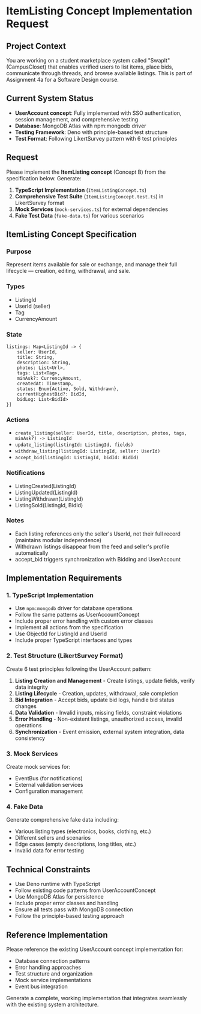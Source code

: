 # ItemListing Concept Implementation Request

## Project Context
You are working on a student marketplace system called "SwapIt" (CampusCloset) that enables verified users to list items, place bids, communicate through threads, and browse available listings. This is part of Assignment 4a for a Software Design course.

## Current System Status
- **UserAccount concept**: Fully implemented with SSO authentication, session management, and comprehensive testing
- **Database**: MongoDB Atlas with npm:mongodb driver
- **Testing Framework**: Deno with principle-based test structure
- **Test Format**: Following LikertSurvey pattern with 6 test principles

## Request
Please implement the **ItemListing concept** (Concept B) from the specification below. Generate:

1. **TypeScript Implementation** (`ItemListingConcept.ts`)
2. **Comprehensive Test Suite** (`ItemListingConcept.test.ts`) in LikertSurvey format
3. **Mock Services** (`mock-services.ts`) for external dependencies
4. **Fake Test Data** (`fake-data.ts`) for various scenarios

## ItemListing Concept Specification

### Purpose
Represent items available for sale or exchange, and manage their full lifecycle — creation, editing, withdrawal, and sale.

### Types
- ListingId
- UserId (seller)
- Tag
- CurrencyAmount

### State
```
listings: Map<ListingId -> { 
    seller: UserId, 
    title: String, 
    description: String, 
    photos: List<Url>, 
    tags: List<Tag>, 
    minAsk?: CurrencyAmount, 
    createdAt: Timestamp, 
    status: Enum{Active, Sold, Withdrawn}, 
    currentHighestBid?: BidId, 
    bidLog: List<BidId> 
}]
```

### Actions
- `create_listing(seller: UserId, title, description, photos, tags, minAsk?) -> ListingId`
- `update_listing(listingId: ListingId, fields)`
- `withdraw_listing(listingId: ListingId, seller: UserId)`
- `accept_bid(listingId: ListingId, bidId: BidId)`

### Notifications
- ListingCreated(ListingId)
- ListingUpdated(ListingId)
- ListingWithdrawn(ListingId)
- ListingSold(ListingId, BidId)

### Notes
- Each listing references only the seller's UserId, not their full record (maintains modular independence)
- Withdrawn listings disappear from the feed and seller's profile automatically
- accept_bid triggers synchronization with Bidding and UserAccount

## Implementation Requirements

### 1. TypeScript Implementation
- Use `npm:mongodb` driver for database operations
- Follow the same patterns as UserAccountConcept
- Include proper error handling with custom error classes
- Implement all actions from the specification
- Use ObjectId for ListingId and UserId
- Include proper TypeScript interfaces and types

### 2. Test Structure (LikertSurvey Format)
Create 6 test principles following the UserAccount pattern:

1. **Listing Creation and Management** - Create listings, update fields, verify data integrity
2. **Listing Lifecycle** - Creation, updates, withdrawal, sale completion
3. **Bid Integration** - Accept bids, update bid logs, handle bid status changes
4. **Data Validation** - Invalid inputs, missing fields, constraint violations
5. **Error Handling** - Non-existent listings, unauthorized access, invalid operations
6. **Synchronization** - Event emission, external system integration, data consistency

### 3. Mock Services
Create mock services for:
- EventBus (for notifications)
- External validation services
- Configuration management

### 4. Fake Data
Generate comprehensive fake data including:
- Various listing types (electronics, books, clothing, etc.)
- Different sellers and scenarios
- Edge cases (empty descriptions, long titles, etc.)
- Invalid data for error testing

## Technical Constraints
- Use Deno runtime with TypeScript
- Follow existing code patterns from UserAccountConcept
- Use MongoDB Atlas for persistence
- Include proper error classes and handling
- Ensure all tests pass with MongoDB connection
- Follow the principle-based testing approach

## Reference Implementation
Please reference the existing UserAccount concept implementation for:
- Database connection patterns
- Error handling approaches
- Test structure and organization
- Mock service implementations
- Event bus integration

Generate a complete, working implementation that integrates seamlessly with the existing system architecture.
